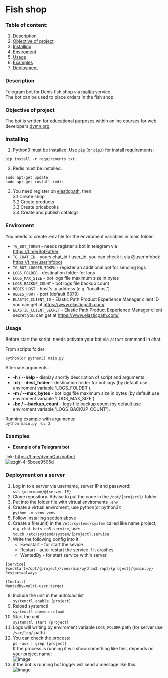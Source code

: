 # Fish shop 

### Table of content:
1. [Description](#description)
2. [Objective of project](#objective-of-project)
3. [Installing](#installing)
4. [Enviroment](#enviroment)
5. [Usage](#usage)
6. [Examples](#examples)
7. [Deployment](#deployment-on-a-server)

### Description 

Telegram bot for Denis fish shop via [moltin](https://www.moltin.com/) service.  
The bot can be used to place orders in the fish shop.  

### Objective of project

The bot is written for educational purposes within online courses for web developers [dvmn.org](https://dvmn.org/).  

### Installing

1. Python3 must be installed. 
Use `pip` (or `pip3`) for install requirements:
```
pip install -r requirements.txt
```  
2. Redis must be installed.  
```
sudo apt-get update
sudo apt-get install redis
```  
3. You need register on [elasticpath](https://www.elasticpath.com/), then:  
3.1 Create shop  
3.2 Create products  
3.3 Create pricebooks  
3.4 Create and publish catalogs  

### Enviroment

You needs to create .env file for the enviroment variables in main folder.

- `TG_BOT_TOKEN` - needs register a bot in telegram via https://t.me/BotFather
- `TG_CHAT_ID` - yours chat_id / user_id, you can check it via @userinfobot: https://t.me/userinfobot
- `TG_BOT_LOGGER_TOKEN` - register an additional bot for sending logs
- `LOGS_FOLDER` - destination folder for logs
- `LOGS_MAX_SIZE` - bot logs file maximum size in bytes
- `LOGS_BACKUP_COUNT` - bot logs file backup count
- `REDIS_HOST` - host's ip address (e.g. 'localhost')
- `REDIS_PORT` - port (default 6379)
- `ELASTIC_CLIENT_ID` - Elastic Path Product Experience Manager client ID you can get at https://www.elasticpath.com/
- `ELASTIC_CLIENT_SECRET` - Elastic Path Product Experience Manager client secret you can get at https://www.elasticpath.com/

### Usage
Before start the script, needs activate your bot via `/start` command in chat.

From scripts folder:
```
python(or python3) main.py
```
Alternate arguments:
- **-h / --help** - display shortly description of script and arguments. 
- **-d / --dest_folder** - destination folder for bot logs (by default use enviroment variable 'LOGS_FOLDER').
- **-m / --max_bytes** - bot logs file maximum size in bytes (by default use enviroment variable 'LOGS_MAX_SIZE').
- **-bc / --backup_count** - logs file backup count (by default use enviroment variable 'LOGS_BACKUP_COUNT').

Running example with arguments:  
`python main.py -bc 3`

### Examples  
* **Example of a Telegram bot**
 
link: [https://t.me/dvmnQuizbotbot  ](https://t.me/FishkaDevShopbot)  
![ezgif-4-6bcee9505d](https://github.com/SadRus/chat-bots-no5/assets/79669407/5df32bcf-fe28-4d76-9485-79d577e274f0)


### Deployment on a server

1. Log in to a server via username, server IP and password:  
`ssh {username}@{server IP}`
2. Clone repository. Advise to put the code in the `/opt/{project}/` folder
3. Put into the folder file with virtual enviroments `.env`
4. Create a virtual enviroment, use python(or python3):  
`python -m venv venv`
5. Follow Installing section above
6. Create a file(unit) in the `/etc/systemd/system` called like name project, e.g. `chat_bots_no5.service`, use:  
`touch /etc/systemd/system/{project}.service`
7. Write the following config into it:  
    * Execstart - for start the sevice
    * Restart - auto-restart the service if it crashes
    * WantedBy - for start service within server
```
[Service]  
ExecStart=/opt/{project}/venv/bin/python3 /opt/{project}/{main.py}
Restart=always

[Install]
WantedBy=multi-user.target
```  
8. Include the unit in the autoload list  
`systemctl enable {project}`
9. Reload systemctl  
`systemctl daemon-reload`
10. Start the unit  
`systemctl start {project}`
11. Logs will writing by enviroment variable `LOGS_FOLDER` path (for server use `/var/log/` path)
12. You can check the process:  
`ps -aux | grep {project}`  
If the process is running it will show something like this, depends on your project name:  
![image](https://user-images.githubusercontent.com/79669407/228650981-e6f8016a-40e6-4c4f-88ef-a3df6969d2fc.png)
13. if the bot is running bot logger will send a message like this:  
![image](https://user-images.githubusercontent.com/79669407/228651407-0473a366-5cab-4ac8-a346-8e8435ce402d.png)



